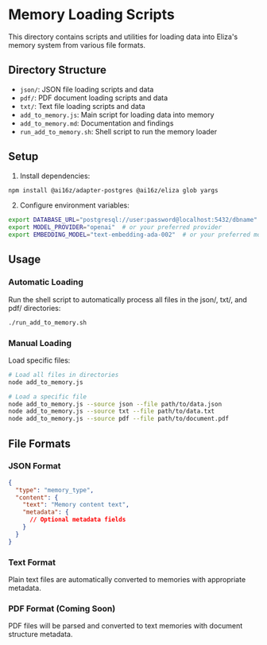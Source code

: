 # Memory Loading Scripts

This directory contains scripts and utilities for loading data into Eliza's memory system from various file formats.

## Directory Structure

- `json/`: JSON file loading scripts and data
- `pdf/`: PDF document loading scripts and data  
- `txt/`: Text file loading scripts and data
- `add_to_memory.js`: Main script for loading data into memory
- `add_to_memory.md`: Documentation and findings
- `run_add_to_memory.sh`: Shell script to run the memory loader

## Setup

1. Install dependencies:
```bash
npm install @ai16z/adapter-postgres @ai16z/eliza glob yargs
```

2. Configure environment variables:
```bash
export DATABASE_URL="postgresql://user:password@localhost:5432/dbname"
export MODEL_PROVIDER="openai"  # or your preferred provider
export EMBEDDING_MODEL="text-embedding-ada-002"  # or your preferred model
```

## Usage

### Automatic Loading

Run the shell script to automatically process all files in the json/, txt/, and pdf/ directories:

```bash
./run_add_to_memory.sh
```

### Manual Loading

Load specific files:

```bash
# Load all files in directories
node add_to_memory.js

# Load a specific file
node add_to_memory.js --source json --file path/to/data.json
node add_to_memory.js --source txt --file path/to/data.txt
node add_to_memory.js --source pdf --file path/to/document.pdf
```

## File Formats

### JSON Format
```json
{
  "type": "memory_type",
  "content": {
    "text": "Memory content text",
    "metadata": {
      // Optional metadata fields
    }
  }
}
```

### Text Format
Plain text files are automatically converted to memories with appropriate metadata.

### PDF Format (Coming Soon)
PDF files will be parsed and converted to text memories with document structure metadata.
